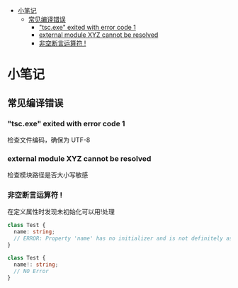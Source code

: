 <!-- TOC -->

- [小笔记](#小笔记)
    - [常见编译错误](#常见编译错误)
        - ["tsc.exe" exited with error code 1](#tscexe-exited-with-error-code-1)
        - [external module XYZ cannot be resolved](#external-module-xyz-cannot-be-resolved)
        - [非空断言运算符 !](#非空断言运算符-)

<!-- /TOC -->

# 小笔记

## 常见编译错误

### "tsc.exe" exited with error code 1

检查文件编码，确保为 UTF-8

### external module XYZ cannot be resolved

检查模块路径是否大小写敏感

### 非空断言运算符 !

在定义属性时发现未初始化可以用!处理

```ts
class Test {
  name: string;
  // ERROR: Property 'name' has no initializer and is not definitely assigned in the constructor.
}

class Test {
  name!: string;
  // NO Error
}
```
